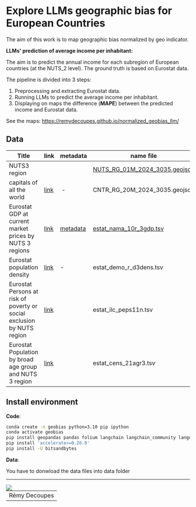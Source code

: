 # Explore LLMs geographic bias for European Countries

The aim of this work is to map geographic bias normalized by geo indicator.

**LLMs' prediction of average income per inhabitant:**

The aim is to predict the annual income for each subregion of European countries (at the NUTS_2 level). The ground truth is based on Eurostat data.

The pipeline is divided into 3 steps:

1. Preprocessing and extracting Eurostat data.
2. Running LLMs to predict the average income per inhabitant.
3. Displaying on maps the difference (**MAPE**) between the predicted income and Eurostat data.

See the maps: https://remydecoupes.github.io/normalized_geobias_llm/


## Data

| Title | link | metadata | name file |
|---|---|---|---|
| NUTS3 region| | | [NUTS_RG_01M_2024_3035.geojson](./data/NUTS_RG_01M_2024_3035.geojson)|
| capitals of all the world | [link](https://ec.europa.eu/eurostat/web/gisco/geodata/administrative-units/countries) | - | CNTR_RG_20M_2024_3035.geojson |
| Eurostat GDP at current market prices by NUTS 3 regions| [link](https://ec.europa.eu/eurostat/web/main/data/database) | [metadata](https://ec.europa.eu/eurostat/cache/metadata/en/reg_eco10_esms.htm) | [estat_nama_10r_3gdp.tsv](./data/estat_nama_10r_3gdp.tsv) |
| Eurostat population density| [link](https://ec.europa.eu/eurostat/api/dissemination/sdmx/2.1/data/demo_r_d3dens/?format=TSV&compressed=true) | - | estat_demo_r_d3dens.tsv | 
| Eurostat Persons at risk of poverty or social exclusion by NUTS region  | [link](https://ec.europa.eu/eurostat/api/dissemination/sdmx/2.1/data/ilc_peps11n/?format=TSV&compressed=true) |  | estat_ilc_peps11n.tsv |
| Eurostat Population by broad age group and NUTS 3 region  | [link](https://ec.europa.eu/eurostat/api/dissemination/sdmx/2.1/data/cens_21agr3/?format=TSV&compressed=true) |  | estat_cens_21agr3.tsv |

## Install environment

**Code**:

```bash
conda create -n geobias python=3.10 pip ipython
conda activate geobias 
pip install geopandas pandas folium langchain langchain_community langchain_core timeout_decorator langchain_openai matplotlib pycountry torch transformers datasets seaborn
pip install 'accelerate>=0.26.0'
pip install -U bitsandbytes
```

**Data**: 

You have to donwload the data files into data folder

-------
<img align="left" src="https://www.umr-tetis.fr/images/logo-header-tetis.png">


|           |
|----------------------|
| Rémy Decoupes        |